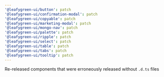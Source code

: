 ```yaml
---
'@leafygreen-ui/button': patch
'@leafygreen-ui/confirmation-modal': patch
'@leafygreen-ui/copyable': patch
'@leafygreen-ui/marketing-modal': patch
'@leafygreen-ui/mongo-nav': patch
'@leafygreen-ui/palette': patch
'@leafygreen-ui/ripple': patch
'@leafygreen-ui/select': patch
'@leafygreen-ui/table': patch
'@leafygreen-ui/tabs': patch
'@leafygreen-ui/tooltip': patch
---
```


Re-released components that were erroneously released without `.d.ts` files
